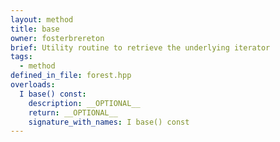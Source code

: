 ```yaml
---
layout: method
title: base
owner: fosterbrereton
brief: Utility routine to retrieve the underlying iterator
tags:
  - method
defined_in_file: forest.hpp
overloads:
  I base() const:
    description: __OPTIONAL__
    return: __OPTIONAL__
    signature_with_names: I base() const
---
```

